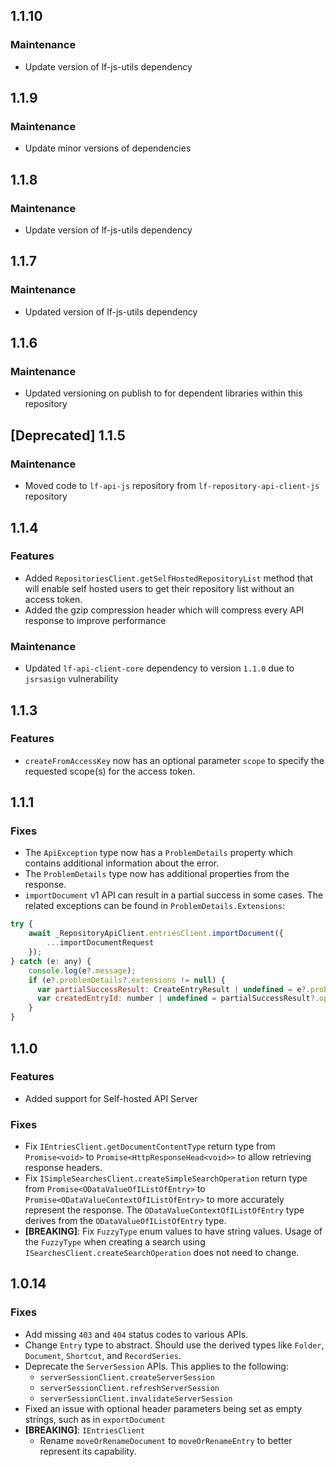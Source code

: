 ## 1.1.10

### Maintenance

- Update version of lf-js-utils dependency

## 1.1.9

### Maintenance

- Update minor versions of dependencies

## 1.1.8

### Maintenance

- Update version of lf-js-utils dependency

## 1.1.7

### Maintenance

- Updated version of lf-js-utils dependency

## 1.1.6

### Maintenance

- Updated versioning on publish to for dependent libraries within this repository

## [Deprecated] 1.1.5

### Maintenance

- Moved code to `lf-api-js` repository from `lf-repository-api-client-js` repository

## 1.1.4

### Features

- Added `RepositoriesClient.getSelfHostedRepositoryList` method that will enable self hosted users to get their repository list without an access token.
- Added the gzip compression header which will compress every API response to improve performance

### Maintenance

- Updated `lf-api-client-core` dependency to version `1.1.0` due to `jsrsasign` vulnerability

## 1.1.3

### Features

- `createFromAccessKey` now has an optional parameter `scope` to specify the requested scope(s) for the access token.

## 1.1.1

### Fixes

- The `ApiException` type now has a `ProblemDetails` property which contains additional information about the error.
- The `ProblemDetails` type now has additional properties from the response.
- `importDocument` v1 API can result in a partial success in some cases. The related exceptions can be found in
  `ProblemDetails.Extensions`:

```javascript
try {
    await _RepositoryApiClient.entriesClient.importDocument({
        ...importDocumentRequest
    });
} catch (e: any) {
    console.log(e?.message);
    if (e?.problemDetails?.extensions != null) {
      var partialSuccessResult: CreateEntryResult | undefined = e?.problemDetails?.extensions["createEntryResult"];
      var createdEntryId: number | undefined = partialSuccessResult?.operations?.entryCreate?.entryId;
    }
}
```

## 1.1.0

### Features

- Added support for Self-hosted API Server

### Fixes

- Fix `IEntriesClient.getDocumentContentType` return type from `Promise<void>` to `Promise<HttpResponseHead<void>>` to allow retrieving response headers.
- Fix `ISimpleSearchesClient.createSimpleSearchOperation` return type from `Promise<ODataValueOfIListOfEntry>` to `Promise<ODataValueContextOfIListOfEntry>` to more accurately represent the response. The `ODataValueContextOfIListOfEntry` type derives from the `ODataValueOfIListOfEntry` type.
- **[BREAKING]**: Fix `FuzzyType` enum values to have string values. Usage of the `FuzzyType` when creating a search using `ISearchesClient.createSearchOperation` does not need to change.

## 1.0.14

### Fixes

- Add missing `403` and `404` status codes to various APIs.
- Change `Entry` type to abstract. Should use the derived types like `Folder`, `Document`, `Shortcut`, and `RecordSeries`.
- Deprecate the `ServerSession` APIs. This applies to the following:
  - `serverSessionClient.createServerSession`
  - `serverSessionClient.refreshServerSession`
  - `serverSessionClient.invalidateServerSession`
- Fixed an issue with optional header parameters being set as empty strings, such as in `exportDocument`
- **[BREAKING]**: `IEntriesClient`
  - Rename `moveOrRenameDocument` to `moveOrRenameEntry` to better represent its capability.
